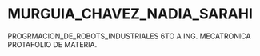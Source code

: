 # MURGUIA_CHAVEZ_NADIA_SARAHI
PROGRMACION_DE_ROBOTS_INDUSTRIALES
6TO A ING. MECATRONICA
PROTAFOLIO DE MATERIA.
